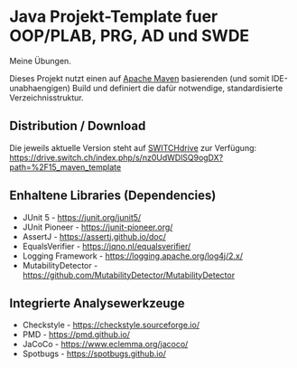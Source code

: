 # Java Projekt-Template fuer OOP/PLAB, PRG, AD und SWDE

Meine Übungen.

Dieses Projekt nutzt einen auf 
[Apache Maven](https://maven.apache.org/) basierenden (und somit IDE-unabhaengigen) 
Build und definiert die dafür notwendige, standardisierte Verzeichnisstruktur.

## Distribution / Download
Die jeweils aktuelle Version steht auf [SWITCHdrive](https://drive.switch.ch/) zur Verfügung:
https://drive.switch.ch/index.php/s/nz0UdWDlSQ9ogDX?path=%2F15_maven_template


## Enhaltene Libraries (Dependencies)
* JUnit 5 - https://junit.org/junit5/
* JUnit Pioneer - https://junit-pioneer.org/
* AssertJ - https://assertj.github.io/doc/
* EqualsVerifier - https://jqno.nl/equalsverifier/
* Logging Framework - https://logging.apache.org/log4j/2.x/
* MutabilityDetector - https://github.com/MutabilityDetector/MutabilityDetector

## Integrierte Analysewerkzeuge
* Checkstyle - https://checkstyle.sourceforge.io/
* PMD - https://pmd.github.io/
* JaCoCo - https://www.eclemma.org/jacoco/
* Spotbugs - https://spotbugs.github.io/
